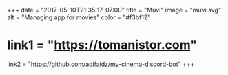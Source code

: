 +++
date = "2017-05-10T21:35:17-07:00"
title = "Muvi"
image = "muvi.svg"
alt = "Managing app for movies"
color = "#f3bf12"
# link1 = "https://tomanistor.com"
link2 = "https://github.com/adifaidz/my-cinema-discord-bot"
+++
